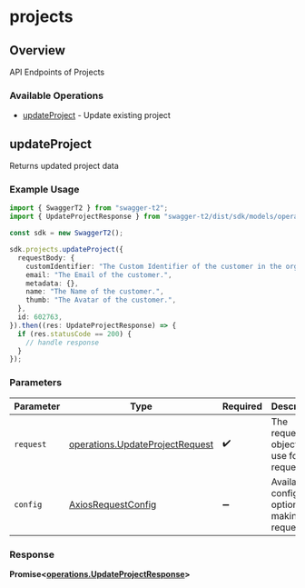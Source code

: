 # projects

## Overview

API Endpoints of Projects

### Available Operations

* [updateProject](#updateproject) - Update existing project

## updateProject

Returns updated project data

### Example Usage

```typescript
import { SwaggerT2 } from "swagger-t2";
import { UpdateProjectResponse } from "swagger-t2/dist/sdk/models/operations";

const sdk = new SwaggerT2();

sdk.projects.updateProject({
  requestBody: {
    customIdentifier: "The Custom Identifier of the customer in the organization",
    email: "The Email of the customer.",
    metadata: {},
    name: "The Name of the customer.",
    thumb: "The Avatar of the customer.",
  },
  id: 602763,
}).then((res: UpdateProjectResponse) => {
  if (res.statusCode == 200) {
    // handle response
  }
});
```

### Parameters

| Parameter                                                                          | Type                                                                               | Required                                                                           | Description                                                                        |
| ---------------------------------------------------------------------------------- | ---------------------------------------------------------------------------------- | ---------------------------------------------------------------------------------- | ---------------------------------------------------------------------------------- |
| `request`                                                                          | [operations.UpdateProjectRequest](../../models/operations/updateprojectrequest.md) | :heavy_check_mark:                                                                 | The request object to use for the request.                                         |
| `config`                                                                           | [AxiosRequestConfig](https://axios-http.com/docs/req_config)                       | :heavy_minus_sign:                                                                 | Available config options for making requests.                                      |


### Response

**Promise<[operations.UpdateProjectResponse](../../models/operations/updateprojectresponse.md)>**

